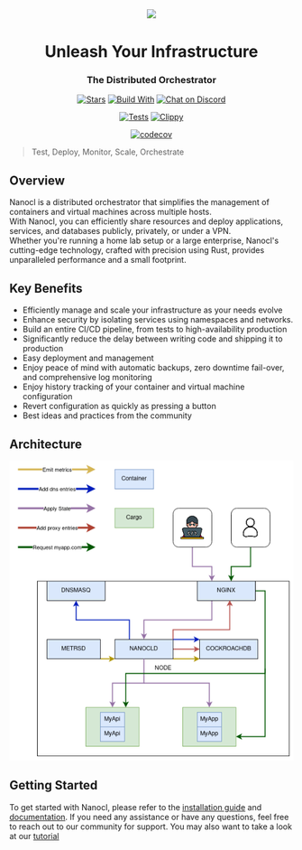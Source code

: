 <div align="center">
  <img src="https://download.next-hat.com/ressources/images/logo.png" >
  <h1>Unleash Your Infrastructure</h1>
  <h3>The Distributed Orchestrator</h3>
  <p>

  [![Stars](https://img.shields.io/github/stars/nxthat/nanocl?label=%E2%AD%90%20stars%20%E2%AD%90)](https://github.com/nxthat/nanocl)
  [![Build With](https://img.shields.io/badge/built_with-Rust-dca282.svg?style=flat)](https://github.com/nxthat/nanocl)
  [![Chat on Discord](https://img.shields.io/discord/1011267493114949693?label=chat&logo=discord&style=flat)](https://discord.gg/WV4Aac8uZg)

  </p>

  <p>

  [![Tests](https://github.com/nxthat/nanocl/actions/workflows/tests.yml/badge.svg)](https://github.com/nxthat/nanocl/actions/workflows/tests.yml)
  [![Clippy](https://github.com/nxthat/nanocl/actions/workflows/clippy.yml/badge.svg)](https://github.com/nxthat/nanocl/actions/workflows/clippy.yml)

  </p>

  <p>

  [![codecov](https://codecov.io/gh/nxthat/nanocl/branch/nightly/graph/badge.svg?token=4I60HOW6HM)](https://codecov.io/gh/nxthat/nanocl)

  </p>

</div>

<blockquote>
 <span>
   Test, Deploy, Monitor, Scale, Orchestrate
 </span>
</blockquote>

## Overview

Nanocl is a distributed orchestrator that simplifies the management of containers and virtual machines across multiple hosts.<br />
With Nanocl, you can efficiently share resources and deploy applications, services, and databases publicly, privately, or under a VPN.<br />
Whether you're running a home lab setup or a large enterprise, Nanocl's cutting-edge technology, crafted with precision using Rust, provides unparalleled performance and a small footprint.

## Key Benefits

* Efficiently manage and scale your infrastructure as your needs evolve
* Enhance security by isolating services using namespaces and networks.
* Build an entire CI/CD pipeline, from tests to high-availability production
* Significantly reduce the delay between writing code and shipping it to production
* Easy deployment and management
* Enjoy peace of mind with automatic backups, zero downtime fail-over, and comprehensive log monitoring
* Enjoy history tracking of your container and virtual machine configuration
* Revert configuration as quickly as pressing a button
* Best ideas and practices from the community

## Architecture

<img src="./doc/architecture.png" />


## Getting Started

To get started with Nanocl, please refer to the [installation guide](https://docs.next-hat.com/setups/nanocl) and [documentation](https://docs.next-hat.com/references/nanocl/cli). If you need any assistance or have any questions, feel free to reach out to our community for support.
You may also want to take a look at our [tutorial](https://docs.next-hat.com/guides/nanocl/get-started)

